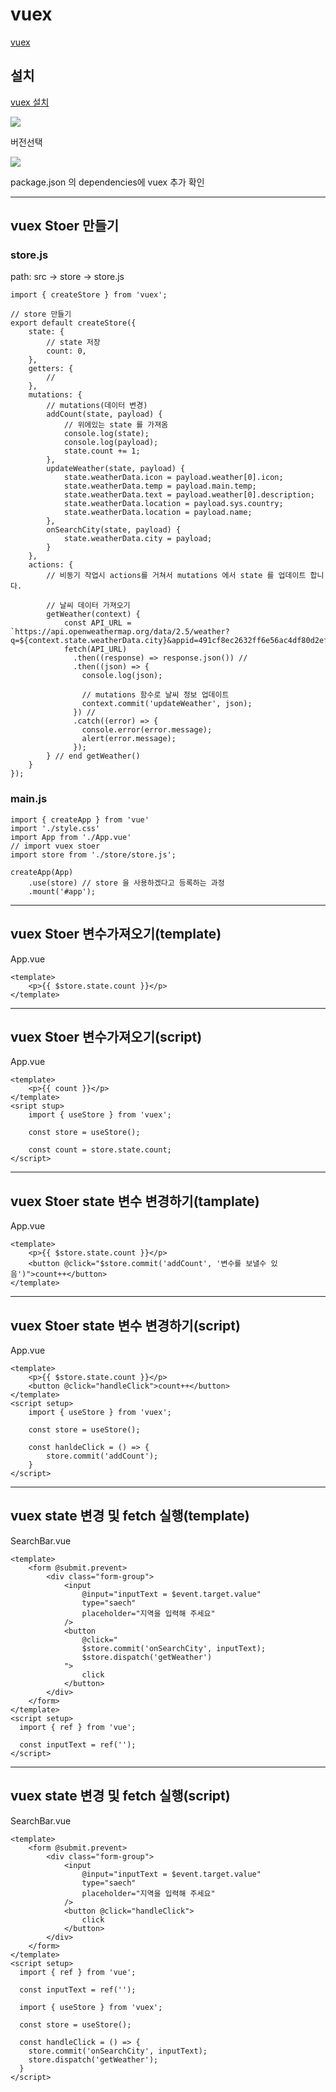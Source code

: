 # vuex

[vuex](https://v3.vuex.vuejs.org/kr/)  
  
## 설치
  
[vuex 설치](https://v3.vuex.vuejs.org/kr/installation.html)  
  
  
![](./images/24.png)  
  
버전선택
  
![](./images/25.png)  
  
package.json 의 dependencies에 vuex 추가 확인

---

## vuex Stoer 만들기

### store.js

path: src -> store -> store.js

```
import { createStore } from 'vuex';

// store 만들기
export default createStore({
    state: {
        // state 저장
        count: 0,
    },
    getters: {
        //
    },
    mutations: {
        // mutations(데이터 변경)
        addCount(state, payload) {
            // 위에있는 state 를 가져옴
            console.log(state);
            console.log(payload);
            state.count += 1;
        },
        updateWeather(state, payload) {
            state.weatherData.icon = payload.weather[0].icon;
            state.weatherData.temp = payload.main.temp;
            state.weatherData.text = payload.weather[0].description;
            state.weatherData.location = payload.sys.country;
            state.weatherData.location = payload.name;
        },
        onSearchCity(state, payload) {
            state.weatherData.city = payload;
        }
    },
    actions: {
        // 비동기 작업시 actions를 거쳐서 mutations 에서 state 를 업데이트 합니다.

        // 날씨 데이터 가져오기
        getWeather(context) {
            const API_URL = `https://api.openweathermap.org/data/2.5/weather?q=${context.state.weatherData.city}&appid=491cf8ec2632ff6e56ac4df80d2ef8fc`;
            fetch(API_URL)
              .then((response) => response.json()) //
              .then((json) => {
                console.log(json);
        
                // mutations 함수로 날씨 정보 업데이트
                context.commit('updateWeather', json);
              }) // 
              .catch((error) => {
                console.error(error.message);
                alert(error.message);
              });
        } // end getWeather()
    }
});
```

### main.js

```
import { createApp } from 'vue'
import './style.css'
import App from './App.vue'
// import vuex stoer
import store from './store/store.js';

createApp(App)
    .use(store) // store 을 사용하겠다고 등록하는 과정
    .mount('#app');
```

---

## vuex Stoer 변수가져오기(template)

App.vue
```
<template>
    <p>{{ $store.state.count }}</p>
</template>
```

---

## vuex Stoer 변수가져오기(script)

App.vue
```
<template>
    <p>{{ count }}</p>
</template>
<sript stup>
    import { useStore } from 'vuex';

    const store = useStore();

    const count = store.state.count;
</script>
```

---

## vuex Stoer state 변수 변경하기(tamplate)

App.vue
```
<template>
    <p>{{ $store.state.count }}</p>
    <button @click="$store.commit('addCount', '변수를 보낼수 있음')">count++</button>
</template>
```

---

## vuex Stoer state 변수 변경하기(script)

App.vue
```
<template>
    <p>{{ $store.state.count }}</p>
    <button @click="handleClick">count++</button>
</template>
<script setup>
    import { useStore } from 'vuex';

    const store = useStore();

    const hanldeClick = () => {
        store.commit('addCount');
    }
</script>
```

--- 

## vuex state 변경 및 fetch 실행(template)

SearchBar.vue
```
<template>
    <form @submit.prevent>
        <div class="form-group">
            <input 
                @input="inputText = $event.target.value"
                type="saech"
                placeholder="지역을 입력해 주세요"
            />
            <button 
                @click="
                $store.commit('onSearchCity', inputText);
                $store.dispatch('getWeather')
            ">
                click
            </button>
        </div>
    </form>
</template>
<script setup>
  import { ref } from 'vue';

  const inputText = ref('');
</script>
```

---

## vuex state 변경 및 fetch 실행(script)

SearchBar.vue
```
<template>
    <form @submit.prevent>
        <div class="form-group">
            <input 
                @input="inputText = $event.target.value"
                type="saech"
                placeholder="지역을 입력해 주세요"
            />
            <button @click="handleClick">
                click
            </button>
        </div>
    </form>
</template>
<script setup>
  import { ref } from 'vue';

  const inputText = ref('');

  import { useStore } from 'vuex';

  const store = useStore(); 

  const handleClick = () => {
    store.commit('onSearchCity', inputText);
    store.dispatch('getWeather');
  }
</script>
```
